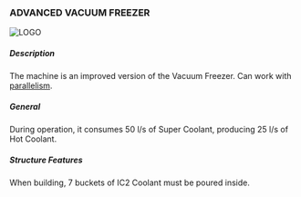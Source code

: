 ### ADVANCED VACUUM FREEZER

![LOGO](https://gtimpact.space/media/gregtech/ParFreez.png)

##### Description

The machine is an improved version of the Vacuum Freezer. Can work with [parallelism](/wiki/mechanics#parallelism).

##### General

During operation, it consumes 50 l/s of Super Coolant, producing 25 l/s of Hot Coolant.

##### Structure Features

When building, 7 buckets of IC2 Coolant must be poured inside.
